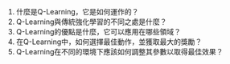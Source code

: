 1. 什麼是Q-Learning，它是如何運作的？
2. Q-Learning與傳統強化學習的不同之處是什麼？
3. Q-Learning的優點是什麼，它可以應用在哪些領域？
4. 在Q-Learning中，如何選擇最佳動作，並獲取最大的獎勵？
5. Q-Learning在不同的環境下應該如何調整其參數以取得最佳效果？